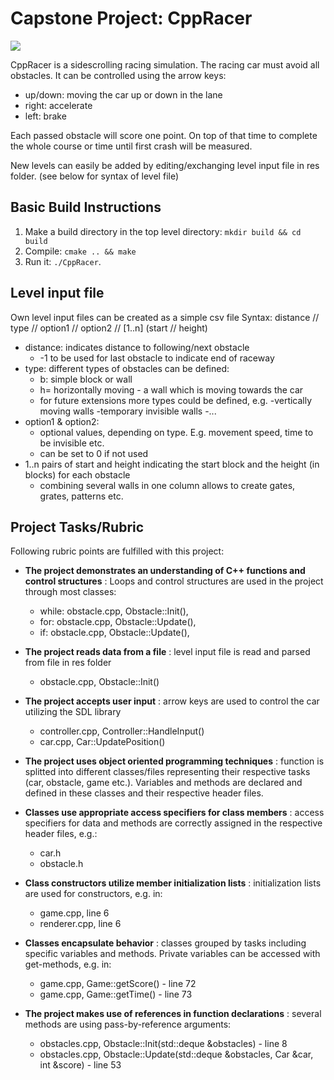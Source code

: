 # Capstone Project: CppRacer

<img src="data/traffic_simulation.gif"/>

CppRacer is a sidescrolling racing simulation. The racing car must avoid all obstacles.
It can be controlled using the arrow keys:
* up/down: moving the car up or down in the lane
* right: accelerate
* left: brake

Each passed obstacle will score one point. On top of that time to complete the whole course or time until first crash will be measured.

New levels can easily be added by editing/exchanging level input file in res folder. (see below for syntax of level file)

## Basic Build Instructions

1. Make a build directory in the top level directory: `mkdir build && cd build`
2. Compile: `cmake .. && make`
3. Run it: `./CppRacer`.

## Level input file
Own level input files can be created as a simple csv file
Syntax:
distance // type // option1 // option2 // [1..n] (start // height)
 
* distance: indicates distance to following/next obstacle
  * -1 to be used for last obstacle to indicate end of raceway
* type: different types of obstacles can be defined:
  * b: simple block or wall
  * h= horizontally moving - a wall which is moving towards the car
  * for future extensions more types could be defined, e.g.
    -vertically moving walls
    -temporary invisible walls
    -...
* option1 & option2:
  * optional values, depending on type. E.g. movement speed, time to be invisible etc.
  * can be set to 0 if not used
* 1..n pairs of start and height indicating the start block and the height (in blocks) for each obstacle
  * combining several walls in one column allows to create gates, grates, patterns etc.
      

## Project Tasks/Rubric

Following rubric points are fulfilled with this project:

- **The project demonstrates an understanding of C++ functions and control structures** : Loops and control structures are used in the project through most classes:
    * while: obstacle.cpp, Obstacle::Init(), 
    * for: obstacle.cpp, Obstacle::Update(), 
    * if: obstacle.cpp, Obstacle::Update(), 
   
- **The project reads data from a file** : level input file is read and parsed from file in res folder
    * obstacle.cpp, Obstacle::Init()

- **The project accepts user input** : arrow keys are used to control the car utilizing the SDL library
    * controller.cpp, Controller::HandleInput()
    * car.cpp, Car::UpdatePosition()

- **The project uses object oriented programming techniques** : function is splitted into different classes/files representing their respective tasks (car, obstacle,         game etc.). Variables and methods are declared and defined in these classes and their respective header files.

- **Classes use appropriate access specifiers for class members** : access specifiers for data and methods are correctly assigned in the respective header files, e.g.:
    * car.h
    * obstacle.h

- **Class constructors utilize member initialization lists** : initialization lists are used for constructors, e.g. in:
    * game.cpp, line 6
    * renderer.cpp, line 6

- **Classes encapsulate behavior** : classes grouped by tasks including specific variables and methods. Private variables can be accessed with get-methods, e.g. in:
    * game.cpp, Game::getScore() - line 72
    * game.cpp, Game::getTime() - line 73

- **The project makes use of references in function declarations** : several methods are using pass-by-reference arguments:
    * obstacles.cpp, Obstacle::Init(std::deque<Obstacle> &obstacles) - line 8
    * obstacles.cpp, Obstacle::Update(std::deque<Obstacle> &obstacles, Car &car, int &score) - line 53
    
